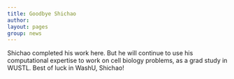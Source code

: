 ```yaml
---
title: Goodbye Shichao
author: 
layout: pages
group: news
---
```


Shichao completed his work here. But he will continue to use his computational expertise to work on cell biology problems, as a grad study in WUSTL. Best of luck in WashU, Shichao!